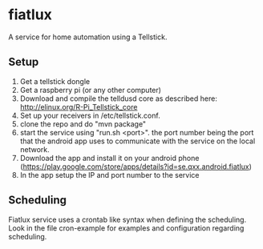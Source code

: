 # fiatlux

A service for home automation using a Tellstick.

## Setup

1. Get a tellstick dongle
2. Get a raspberry pi (or any other computer)
3. Download and compile the telldusd core as described 
here: http://elinux.org/R-Pi_Tellstick_core
4. Set up your receivers in /etc/tellstick.conf.
5. clone the repo and do "mvn package"
6. start the service using "run.sh &lt;port&gt;". the port number being 
the 
port that the android app uses to communicate with the service on the 
local network.
7. Download the app and install it on your android phone (https://play.google.com/store/apps/details?id=se.qxx.android.fiatlux)
8. In the app setup the IP and port number to the service

## Scheduling

Fiatlux service uses a crontab like syntax when defining the scheduling.
Look in the file cron-example for examples and configuration regarding 
scheduling.


